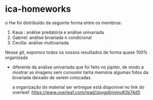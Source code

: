 # ica-homeworks
o Hw foi distribuído da seguinte forma entre os membros:
1. Kaua : análise predatória e análise univariada
2. Gabriel: análise bivariada n condicional
3. Cecília: análise multivariada

Nesse git, expomos todos os nossos resultados de forma quase 100% organizada
* diferente da análise univariada que foi feito no júpiter, de modo a mostrar as imagens sem consumir tanta memória
  algumas fotos da bivariada deixado de serem colocadas


  a organização do material ser entregue está disponível no link do overleaf:
  https://www.overleaf.com/read/zpygjdjrjnmv#2b74d5 
